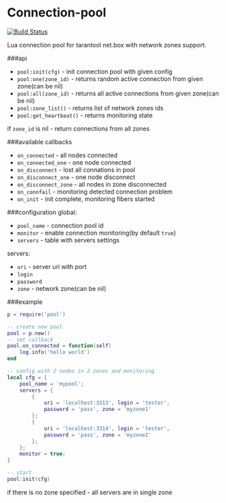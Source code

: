 # Connection-pool 
[![Build Status](https://travis-ci.org/tarantool/connection-pool.svg?branch=master)](https://travis-ci.org/tarantool/connection-pool)

Lua connection pool for tarantool net.box with network zones support.

###api
* `pool:init(cfg)` - init connection pool with given config
* `pool:one(zone_id)`  - returns random active connection from given zone(can be nil)
* `pool:all(zone_id)`  - returns all active connections from given zone(can be nil)
* `pool:zone_list()` - returns list of network zones ids
* `pool:get_heartbeat()` - returns monitoring state

if `zone_id` is nil - return connections from all zones

###available callbacks
* `on_connected` - all nodes connected
* `on_connected_one` - one node connected
* `on_disconnect` - lost all connations in pool
* `on_disconnect_one` - one node disconnect
* `on_disconnect_zone` - all nodes in zone disconnected
* `on_connfail` - monitoring detected connection problem
* `on_init` - init complete, monitoring fibers started

###configuration
global:
* `pool_name` - connection pool id
* `monitor` - enable connection monitoring(by default `true`)
* `servers` - table with servers settings

servers:
* `uri` - server uri with port
* `login`
* `password`
* `zone` - network zone(can be nil)

###example
```lua
p = require('pool')

-- create new pool
pool = p.new()
-- set callback
pool.on_connected = function(self)
    log.info('hello world')
end

-- config with 2 nodes in 2 zones and monitoring
local cfg = {
    pool_name = 'mypool';
    servers = {
        {
            uri = 'localhost:3313', login = 'tester',
            password = 'pass', zone = 'myzone1'
        };
        {
            uri = 'localhost:3314', login = 'tester',
            password = 'pass', zone = 'myzone2'
        };
    };
    monitor = true;
}

-- start
pool:init(cfg)
```
if there is no zone specified - all servers are in single zone
